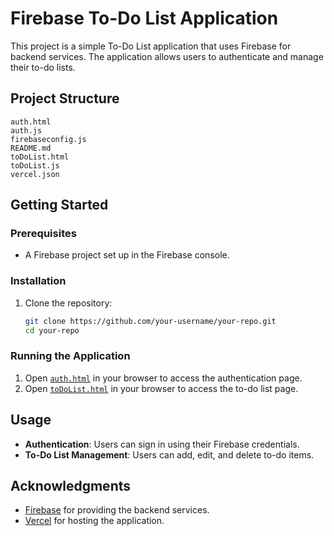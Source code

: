 # Firebase To-Do List Application

This project is a simple To-Do List application that uses Firebase for backend services. The application allows users to authenticate and manage their to-do lists.

## Project Structure

```
auth.html
auth.js
firebaseconfig.js
README.md
toDoList.html
toDoList.js
vercel.json
```

## Getting Started

### Prerequisites

- A Firebase project set up in the Firebase console.

### Installation

1. Clone the repository:
    ```sh
    git clone https://github.com/your-username/your-repo.git
    cd your-repo
    ```

### Running the Application

1. Open [`auth.html`](command:_github.copilot.openRelativePath?%5B%7B%22scheme%22%3A%22file%22%2C%22authority%22%3A%22%22%2C%22path%22%3A%22%2Fhome%2Fnikhil%2Fprogramming%2FtoDoList%2Fauth.html%22%2C%22query%22%3A%22%22%2C%22fragment%22%3A%22%22%7D%5D "/home/nikhil/programming/toDoList/auth.html") in your browser to access the authentication page.
2. Open [`toDoList.html`](command:_github.copilot.openRelativePath?%5B%7B%22scheme%22%3A%22file%22%2C%22authority%22%3A%22%22%2C%22path%22%3A%22%2Fhome%2Fnikhil%2Fprogramming%2FtoDoList%2FtoDoList.html%22%2C%22query%22%3A%22%22%2C%22fragment%22%3A%22%22%7D%5D "/home/nikhil/programming/toDoList/toDoList.html") in your browser to access the to-do list page.

## Usage

- **Authentication**: Users can sign in using their Firebase credentials.
- **To-Do List Management**: Users can add, edit, and delete to-do items.

## Acknowledgments

- [Firebase](https://firebase.google.com/) for providing the backend services.
- [Vercel](https://vercel.com/) for hosting the application.